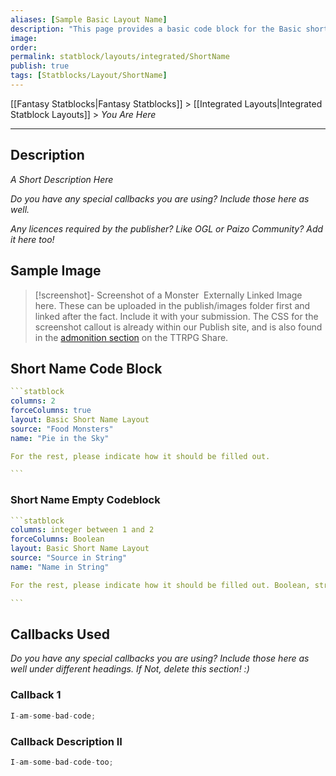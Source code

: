 ```yaml
---
aliases: [Sample Basic Layout Name]
description: "This page provides a basic code block for the Basic short name Layout included within Fantasy Statblocks."
image: 
order: 
permalink: statblock/layouts/integrated/ShortName
publish: true
tags: [Statblocks/Layout/ShortName]
---
```


[[Fantasy Statblocks|Fantasy Statblocks]] > [[Integrated Layouts|Integrated Statblock Layouts]] > *You Are Here*

---

## Description

*A Short Description Here*

*Do you have any special callbacks you are using? Include those here as well.*

*Any licences required by the publisher? Like OGL or Paizo Community? Add it here too!*

## Sample Image

>[!screenshot]- Screenshot of a Monster
> ![]() Externally Linked Image here.
> These can be uploaded in the publish/images folder first and linked after the fact.
> Include it with your submission.
> The CSS for the screenshot callout is already within our Publish site, and is also found in the [admonition section](https://github.com/ObsidianTTRPGProject/ObsidianTTRPGShare/tree/main/System_Agnostic/admonitions) on the TTRPG Share. 

## Short Name Code Block

````yaml
```statblock
columns: 2
forceColumns: true
layout: Basic Short Name Layout
source: "Food Monsters"
name: "Pie in the Sky"

For the rest, please indicate how it should be filled out. 

```
````


### Short Name Empty Codeblock

````yaml
```statblock
columns: integer between 1 and 2
forceColumns: Boolean
layout: Basic Short Name Layout
source: "Source in String"
name: "Name in String"

For the rest, please indicate how it should be filled out. Boolean, string, integer, etc. 

```
````


## Callbacks Used

*Do you have any special callbacks you are using? Include those here as well under different headings. If Not, delete this section! :)*


### Callback 1
```js
I-am-some-bad-code;
```

### Callback Description II
```js
I-am-some-bad-code-too;
```
